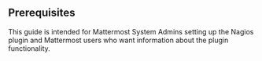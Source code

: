 ## Prerequisites 

This guide is intended for Mattermost System Admins setting up the Nagios plugin and Mattermost users who want information about the plugin functionality.
